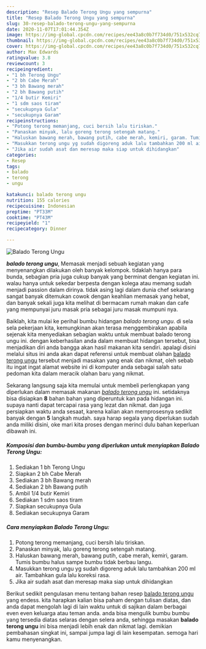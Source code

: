 ```yaml
---
description: "Resep Balado Terong Ungu yang sempurna"
title: "Resep Balado Terong Ungu yang sempurna"
slug: 30-resep-balado-terong-ungu-yang-sempurna
date: 2020-11-07T17:01:44.354Z
image: https://img-global.cpcdn.com/recipes/ee43a8c0b7f734d0/751x532cq70/balado-terong-ungu-foto-resep-utama.jpg
thumbnail: https://img-global.cpcdn.com/recipes/ee43a8c0b7f734d0/751x532cq70/balado-terong-ungu-foto-resep-utama.jpg
cover: https://img-global.cpcdn.com/recipes/ee43a8c0b7f734d0/751x532cq70/balado-terong-ungu-foto-resep-utama.jpg
author: Max Edwards
ratingvalue: 3.8
reviewcount: 3
recipeingredient:
- "1 bh Terong Ungu"
- "2 bh Cabe Merah"
- "3 bh Bawang merah"
- "2 bh Bawang putih"
- "1/4 butir Kemiri"
- "1 sdm saos tiram"
- "secukupnya Gula"
- "secukupnya Garam"
recipeinstructions:
- "Potong terong memanjang, cuci bersih lalu tiriskan."
- "Panaskan minyak, lalu goreng terong setengah matang."
- "Haluskan bawang merah, bawang putih, cabe merah, kemiri, garam. Tumis bumbu halus sampe bumbu tidak berbau langu."
- "Masukkan terong ungu yg sudah digoreng aduk lalu tambahkan 200 ml air. Tambahkan gula lalu koreksi rasa."
- "Jika air sudah asat dan meresap maka siap untuk dihidangkan"
categories:
- Resep
tags:
- balado
- terong
- ungu

katakunci: balado terong ungu 
nutrition: 155 calories
recipecuisine: Indonesian
preptime: "PT33M"
cooktime: "PT43M"
recipeyield: "1"
recipecategory: Dinner

---
```



![Balado Terong Ungu](https://img-global.cpcdn.com/recipes/ee43a8c0b7f734d0/751x532cq70/balado-terong-ungu-foto-resep-utama.jpg)

<b><i>balado terong ungu</i></b>, Memasak menjadi sebuah kegiatan yang menyenangkan dilakukan oleh banyak kelompok. tidaklah hanya para bunda, sebagian pria juga cukup banyak yang berminat dengan kegiatan ini. walau hanya untuk sekedar berpesta dengan kolega atau memang sudah menjadi passion dalam dirinya. tidak asing lagi dalam dunia chef sekarang sangat banyak ditemukan cowok dengan keahlian memasak yang hebat, dan banyak sekali juga kita melihat di bermacam rumah makan dan cafe yang mempunyai juru masak pria sebagai juru masak mumpuni nya.

Baiklah, kita mulai ke perihal bumbu hidangan <i>balado terong ungu</i>. di sela sela pekerjaan kita, kemungkinan akan terasa menggembirakan apabila sejenak kita menyediakan sebagian waktu untuk membuat balado terong ungu ini. dengan keberhasilan anda dalam membuat hidangan tersebut, bisa menjadikan diri anda bangga akan hasil makanan kita sendiri. apalagi disini melalui situs ini anda akan dapat referensi untuk membuat olahan <u>balado terong ungu</u> tersebut menjadi masakan yang enak dan nikmat, oleh sebab itu ingat ingat alamat website ini di komputer anda sebagai salah satu pedoman kita dalam meracik olahan baru yang nikmat.




Sekarang langsung saja kita memulai untuk membeli perlengkapan yang diperlukan dalam memasak makanan <u><i>balado terong ungu</i></u> ini. setidaknya bisa disiapkan <b>8</b> bahan bahan yang diperuntuk kan pada hidangan ini. supaya nanti dapat tercapai rasa yang lezat dan nikmat. dan juga persiapkan waktu anda sesaat, karena kalian akan memprosesnya sedikit banyak dengan <b>5</b> langkah mudah. saya harap segala yang diperlukan sudah anda miliki disini, oke mari kita proses dengan merinci dulu bahan keperluan dibawah ini.

<!--inarticleads1-->

##### Komposisi dan bumbu-bumbu yang diperlukan untuk menyiapkan Balado Terong Ungu:

1. Sediakan 1 bh Terong Ungu
1. Siapkan 2 bh Cabe Merah
1. Sediakan 3 bh Bawang merah
1. Sediakan 2 bh Bawang putih
1. Ambil 1/4 butir Kemiri
1. Sediakan 1 sdm saos tiram
1. Siapkan secukupnya Gula
1. Sediakan secukupnya Garam




<!--inarticleads2-->

##### Cara menyiapkan Balado Terong Ungu:

1. Potong terong memanjang, cuci bersih lalu tiriskan.
1. Panaskan minyak, lalu goreng terong setengah matang.
1. Haluskan bawang merah, bawang putih, cabe merah, kemiri, garam. Tumis bumbu halus sampe bumbu tidak berbau langu.
1. Masukkan terong ungu yg sudah digoreng aduk lalu tambahkan 200 ml air. Tambahkan gula lalu koreksi rasa.
1. Jika air sudah asat dan meresap maka siap untuk dihidangkan




Berikut sedikit pengulasan menu tentang bahan resep <u>balado terong ungu</u> yang endess. kita harapkan kalian bisa paham dengan tulisan diatas, dan anda dapat mengolah lagi di lain waktu untuk di sajikan dalam berbagai even even keluarga atau teman anda. anda bisa mengulik bumbu bumbu yang tersedia diatas selaras dengan selera anda, sehingga masakan <b>balado terong ungu</b> ini bisa menjadi lebih enak dan nikmat lagi. demikian pembahasan singkat ini, sampai jumpa lagi di lain kesempatan. semoga hari kamu menyenangkan.
